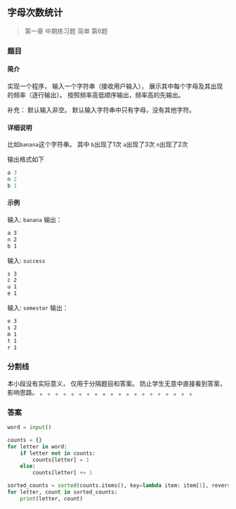 ## 字母次数统计
> 第一章 中期练习题 简单 第6题

### 题目
#### 简介
实现一个程序，
输入一个字符串（接收用户输入），
展示其中每个字母及其出现的频率（逐行输出）。
按照频率高低顺序输出，频率高的先输出。

补充：
默认输入非空。
默认输入字符串中只有字母，没有其他字符。

#### 详细说明
比如`banana`这个字符串。
其中
`b`出现了1次
`a`出现了3次
`n`出现了2次

输出格式如下
```python
a 3
n 2
b 1
```

#### 示例

输入: `banana`
输出：
```txt
a 3
n 2
b 1
```

输入: `success`
```txt
s 3
c 2
u 1
e 1
```

输入: `semester`
输出：
```txt
e 3
s 2
m 1
t 1
r 1
```
### 分割线
本小段没有实际意义，
仅用于分隔题目和答案。
防止学生无意中直接看到答案，
影响思路。
。
。
。
。
。
。
。
。
。
。
。
。
。
。
。
。
。
。
。
。

### 答案
```python
word = input()

counts = {}
for letter in word:
    if letter not in counts:
        counts[letter] = 1
    else:
        counts[letter] += 1

sorted_counts = sorted(counts.items(), key=lambda item: item[1], reverse = True)
for letter, count in sorted_counts:
    print(letter, count)
```
